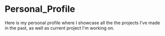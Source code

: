 # Personal_Profile
Here is my personal profile where I showcase all the the projects I've made in the past, as well as current project I'm working on.
